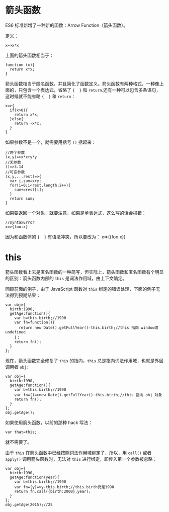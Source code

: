 # 箭头函数
ES6 标准新增了一种新的函数：Arrow Function（箭头函数）。

定义：

    x=>x*x

上面的箭头函数相当于：

    function (x){
      return x*x;
    }

箭头函数相当于匿名函数，并且简化了函数定义。箭头函数有两种格式，一种像上面的，只包含一个表达式，省略了 `{  }` 和 `return`.还有一种可以包含多条语句，这时候就不能省略 `{  }` 和 `return`：

    x=>{
      if(x>0){
        return x*x;
      }else{
        return -x*x;
      }
    }

如果参数不是一个，就需要用括号 `()` 括起来：

    //两个参数
    (x,y)=>x*x+y*y
    //无参数
    ()=>3.14
    //可变参数
    (x,y,...rest)=>{
      var i,sum=x+y;
      for(i=0;i<rest.length;i++){
        sum+=rest[i];
      }
      return sum;
    }

如果要返回一个对象，就要注意，如果是单表达式，这么写的话会报错：

    //syntaxError
    x=>{foo:x}

因为和函数体的 `{  }` 有语法冲突，所以要改为：
    x=>({foo:x})

# this
箭头函数看上去是匿名函数的一种简写，但实际上，箭头函数和匿名函数有个明显的区别：箭头函数内部的 `this` 是词法作用域，由上下文确定。

回顾前面的例子，由于 JavaScript 函数对 `this` 绑定的错误处理，下面的例子无法得到预期结果：

    var obj={
      birth:1990,
      getAge:function(){
        var b=this.birth;//1990
        var fn=function(){
          return new Date().getFullYear()-this.birth;//this 指向 window或undefined
        }；
        return fn();
      }
    };

现在，箭头函数完全修复了 `this` 的指向，`this` 总是指向词法作用域，也就是外层调用者 `obj`:

    var obj={
      birth:1990,
      getAge:function(){
        var b=this.birth;//1990
        var fn=()=>new Date().getFullYear()-this.birth;//this 指向 obj 对象
        return fn();
      }
    };
    obj.getAge();

如果使用箭头函数，以前的那种 hack 写法：

    var that=this;

就不需要了。

由于 `this` 在箭头函数中已经按照词法作用域绑定了，所以，用 `call()` 或者 `apply()` 调用箭头函数时，无法对 `this` 进行绑定，即传入第一个参数被忽略：

    var obj={
      birth:1990,
      getAge:function(year){
        var b=this.birth;//1990
        var fn=(y)=>y-this.birth;//this.birth仍是1990
        return fn.call({birth:2000},year);
      }
    };
    obj.getAge(2015);//25
